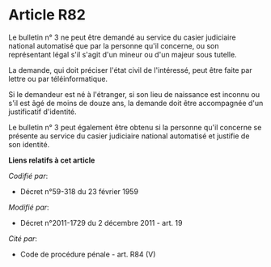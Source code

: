 # Article R82

Le bulletin n° 3 ne peut être demandé au service du casier judiciaire national automatisé que par la personne qu'il concerne,
ou son représentant légal s'il s'agit d'un mineur ou d'un majeur sous tutelle.

La demande, qui doit préciser l'état civil de l'intéressé, peut être faite par lettre ou par téléinformatique.

Si le demandeur est né à l'étranger, si son lieu de naissance est inconnu ou s'il est âgé de moins de douze ans, la demande
doit être accompagnée d'un justificatif d'identité.

Le bulletin n° 3 peut également être obtenu si la personne qu'il concerne se présente au service du casier judiciaire
national automatisé et justifie de son identité.

**Liens relatifs à cet article**

_Codifié par_:

  - Décret n°59-318 du 23 février 1959

_Modifié par_:

  - Décret n°2011-1729 du 2 décembre 2011 - art. 19

_Cité par_:

  - Code de procédure pénale - art. R84 (V)
